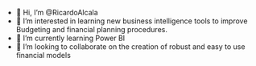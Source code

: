 - 👋 Hi, I’m @RicardoAlcala
- 👀 I’m interested in learning new business intelligence tools to improve  Budgeting and financial planning procedures.
- 🌱 I’m currently learning Power BI
- 💞️ I’m looking to collaborate on the creation of robust and easy to use financial models

<!---
RicardoAlcala/RicardoAlcala is a ✨ special ✨ repository because its `README.md` (this file) appears on your GitHub profile.
You can click the Preview link to take a look at your changes.
--->
